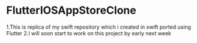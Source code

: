 # FlutterIOSAppStoreClone
1.This is replica of my swift repository which i created in swift ported using Flutter
2.I will soon start to work on this project by early next week
